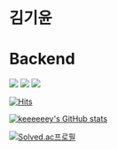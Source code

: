 # 김기윤

# Backend
<img src="https://img.shields.io/badge/Java-007396?style=flat-square&logo=java&logoColor=007396" style="max-width:100%"/>
<img src="https://img.shields.io/badge/Spring-6DB33F?style=flat-square&logo=Spring&logoColor=FFF" style="max-width:100%"/> <img src="https://img.shields.io/badge/Spring Boot-6DB33F?style=flat-square&logo=Spring Boot&logoColor=FFF" style="max-width:100%"/>

[![Hits](https://hits.seeyoufarm.com/api/count/incr/badge.svg?url=https%3A%2F%2Fgithub.com%2Fkeeeeeey&count_bg=%2379C83D&title_bg=%23555555&icon=&icon_color=%23E7E7E7&title=hits&edge_flat=false)](https://hits.seeyoufarm.com)

[![keeeeeey's GitHub stats](https://github-readme-stats.vercel.app/api?username=keeeeeey)](https://github.com/anuraghazra/github-readme-stats)

[![Solved.ac프로필](http://mazassumnida.wtf/api/v2/generate_badge?boj=sseioul)](https://solved.ac/sseioul)
